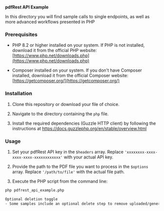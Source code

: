 **pdfRest API Example**

In this directory you will find sample calls to single endpoints, as well as more advanced workflows presented in PHP

### Prerequisites

- PHP 8.2 or higher installed on your system. If PHP is not installed, download it from the official PHP website: [https://www.php.net/downloads.php](https://www.php.net/downloads.php)

- Composer installed on your system. If you don't have Composer installed, download it from the official Composer website: [https://getcomposer.org/](https://getcomposer.org/)

### Installation

1. Clone this repository or download your file of choice.

2. Navigate to the directory containing the `php` file.

3. Install the required dependencies (Guzzle HTTP client) by following the instructions at https://docs.guzzlephp.org/en/stable/overview.html

### Usage

1. Set your pdfRest API key in the `$headers` array. Replace `'xxxxxxxx-xxxx-xxxx-xxxx-xxxxxxxxxxxx'` with your actual API key.

2. Provide the path to the PDF file you want to process in the `$options` array. Replace `'/path/to/file'` with the actual file path.

3. Execute the PHP script from the command line:

```bash
php pdfrest_api_example.php

Optional deletion toggle
- Some samples include an optional delete step to remove uploaded/generated files from pdfRest servers. This is controlled by a local `$DELETE_SENSITIVE_FILES = false;` variable near the top of the file. Set it to `true` to enable deletion; it is off by default.
```
